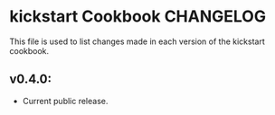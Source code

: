 kickstart Cookbook CHANGELOG
============================
This file is used to list changes made in each version of the kickstart cookbook.

## v0.4.0:

* Current public release.
